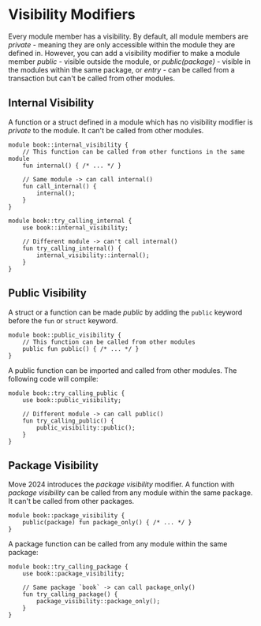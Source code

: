# Visibility Modifiers

Every module member has a visibility. By default, all module members are _private_ - meaning they are only accessible within the module they are defined in. However, you can add a visibility modifier to make a module member _public_ - visible outside the module, or _public(package)_ - visible in the modules within the same package, or _entry_ - can be called from a transaction but can't be called from other modules.

## Internal Visibility

A function or a struct defined in a module which has no visibility modifier is _private_ to the module. It can't be called from other modules.

```move
module book::internal_visibility {
    // This function can be called from other functions in the same module
    fun internal() { /* ... */ }

    // Same module -> can call internal()
    fun call_internal() {
        internal();
    }
}
```

<!-- Move compiler won't allow this code to compile: -->

<!-- TODO: add failure flag to example -->

```move
module book::try_calling_internal {
    use book::internal_visibility;

    // Different module -> can't call internal()
    fun try_calling_internal() {
        internal_visibility::internal();
    }
}
```

## Public Visibility

A struct or a function can be made _public_ by adding the `public` keyword before the `fun` or `struct` keyword.

```move
module book::public_visibility {
    // This function can be called from other modules
    public fun public() { /* ... */ }
}
```

A public function can be imported and called from other modules. The following code will compile:

```move
module book::try_calling_public {
    use book::public_visibility;

    // Different module -> can call public()
    fun try_calling_public() {
        public_visibility::public();
    }
}
```

## Package Visibility

Move 2024 introduces the _package visibility_ modifier. A function with _package visibility_ can be called from any module within the same package. It can't be called from other packages.

```move
module book::package_visibility {
    public(package) fun package_only() { /* ... */ }
}
```

A package function can be called from any module within the same package:

```move
module book::try_calling_package {
    use book::package_visibility;

    // Same package `book` -> can call package_only()
    fun try_calling_package() {
        package_visibility::package_only();
    }
}
```
